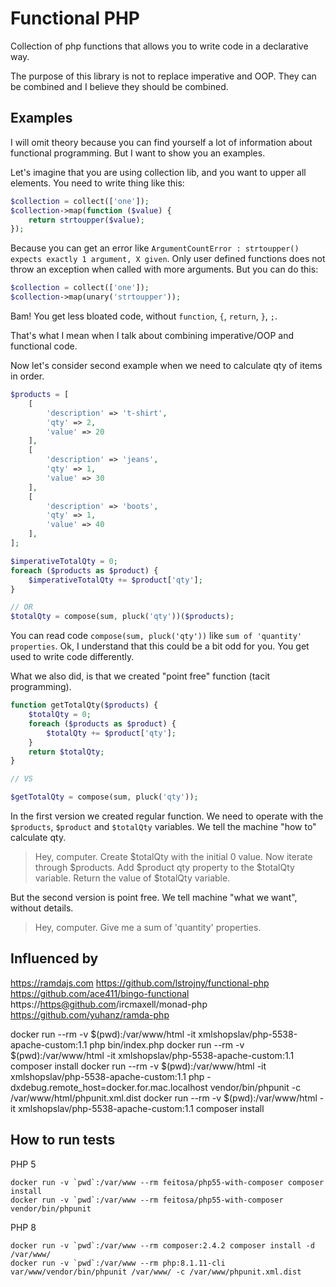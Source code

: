 # Functional PHP
Collection of php functions that allows you to write code in a declarative way.

The purpose of this library is not to replace imperative and OOP. They can be combined and I believe 
they should be combined.

## Examples
I will omit theory because you can find yourself a lot of information about functional programming.
But I want to show you an examples.

Let's imagine that you are using collection lib, and you want to upper all elements.
You need to write thing like this:
```php
$collection = collect(['one']);
$collection->map(function ($value) {
    return strtoupper($value);
});
```

Because you can get an error like ```ArgumentCountError : strtoupper() expects exactly 1 argument, X given```.
Only user defined functions does not throw an exception when called with more arguments. But you can do this:
```php
$collection = collect(['one']);
$collection->map(unary('strtoupper'));
```
Bam! You get less bloated code, without `function`, `{`, `return`, `}`, `;`.

That's what I mean when I talk about combining imperative/OOP and functional code.

Now let's consider second example when we need to calculate qty of items in order. 
```php
$products = [
    [
        'description' => 't-shirt',
        'qty' => 2,
        'value' => 20
    ],
    [
        'description' => 'jeans',
        'qty' => 1,
        'value' => 30
    ],
    [
        'description' => 'boots',
        'qty' => 1,
        'value' => 40
    ],
];

$imperativeTotalQty = 0;
foreach ($products as $product) {
    $imperativeTotalQty += $product['qty'];
}

// OR
$totalQty = compose(sum, pluck('qty'))($products);
```

You can read code `compose(sum, pluck('qty'))` like `sum of 'quantity' properties`.
Ok, I understand that this could be a bit odd for you. You get used to write code differently.

What we also did, is that we created "point free" function (tacit programming).
```php
function getTotalQty($products) {
    $totalQty = 0;
    foreach ($products as $product) {
        $totalQty += $product['qty'];
    }
    return $totalQty;
}

// VS

$getTotalQty = compose(sum, pluck('qty'));
```

In the first version we created regular function. We need to operate with the `$products`, `$product` 
and `$totalQty` variables. We tell the machine "how to" calculate qty.
> Hey, computer. Create $totalQty with the initial 0 value. 
> Now iterate through $products.
> Add $product qty property to the $totalQty variable.
> Return the value of $totalQty variable.

But the second version is point free. We tell machine "what we want", without details.
> Hey, computer. Give me a sum of 'quantity' properties.


## Influenced by
https://ramdajs.com
https://github.com/lstrojny/functional-php
https://github.com/ace411/bingo-functional
https://https@github.com/ircmaxell/monad-php
https://github.com/yuhanz/ramda-php












docker run --rm -v $(pwd):/var/www/html -it xmlshopslav/php-5538-apache-custom:1.1 php bin/index.php
docker run --rm -v $(pwd):/var/www/html -it xmlshopslav/php-5538-apache-custom:1.1 composer install
docker run --rm -v $(pwd):/var/www/html -it xmlshopslav/php-5538-apache-custom:1.1 php -dxdebug.remote_host=docker.for.mac.localhost vendor/bin/phpunit -c /var/www/html/phpunit.xml.dist
docker run --rm -v $(pwd):/var/www/html -it xmlshopslav/php-5538-apache-custom:1.1 composer install

## How to run tests
PHP 5
```shell
docker run -v `pwd`:/var/www --rm feitosa/php55-with-composer composer install
docker run -v `pwd`:/var/www --rm feitosa/php55-with-composer vendor/bin/phpunit

```

PHP 8
```shell
docker run -v `pwd`:/var/www --rm composer:2.4.2 composer install -d /var/www/
docker run -v `pwd`:/var/www --rm php:8.1.11-cli var/www/vendor/bin/phpunit /var/www/ -c /var/www/phpunit.xml.dist
```